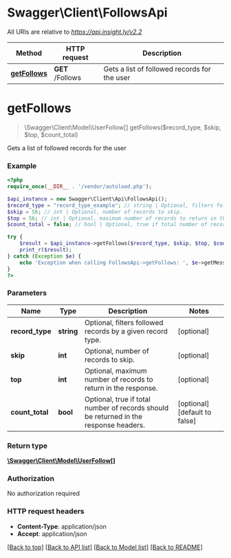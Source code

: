 # Swagger\Client\FollowsApi

All URIs are relative to *https://api.insight.ly/v2.2*

Method | HTTP request | Description
------------- | ------------- | -------------
[**getFollows**](FollowsApi.md#getFollows) | **GET** /Follows | Gets a list of followed records for the user


# **getFollows**
> \Swagger\Client\Model\UserFollow[] getFollows($record_type, $skip, $top, $count_total)

Gets a list of followed records for the user

### Example
```php
<?php
require_once(__DIR__ . '/vendor/autoload.php');

$api_instance = new Swagger\Client\Api\FollowsApi();
$record_type = "record_type_example"; // string | Optional, filters followed records by a given record type.
$skip = 56; // int | Optional, number of records to skip.
$top = 56; // int | Optional, maximum number of records to return in the response.
$count_total = false; // bool | Optional, true if total number of records should be returned in the response headers.

try {
    $result = $api_instance->getFollows($record_type, $skip, $top, $count_total);
    print_r($result);
} catch (Exception $e) {
    echo 'Exception when calling FollowsApi->getFollows: ', $e->getMessage(), PHP_EOL;
}
?>
```

### Parameters

Name | Type | Description  | Notes
------------- | ------------- | ------------- | -------------
 **record_type** | **string**| Optional, filters followed records by a given record type. | [optional]
 **skip** | **int**| Optional, number of records to skip. | [optional]
 **top** | **int**| Optional, maximum number of records to return in the response. | [optional]
 **count_total** | **bool**| Optional, true if total number of records should be returned in the response headers. | [optional] [default to false]

### Return type

[**\Swagger\Client\Model\UserFollow[]**](../Model/UserFollow.md)

### Authorization

No authorization required

### HTTP request headers

 - **Content-Type**: application/json
 - **Accept**: application/json

[[Back to top]](#) [[Back to API list]](../../README.md#documentation-for-api-endpoints) [[Back to Model list]](../../README.md#documentation-for-models) [[Back to README]](../../README.md)

